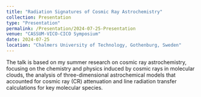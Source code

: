 ```yaml
---
title: "Radiation Signatures of Cosmic Ray Astrochemistry"
collection: Presentation
type: "Presentation"
permalink: /Presentation/2024-07-25-Presentation
venue: "CASSUM-VICO-CICO Symposium"
date: 2024-07-25
location: "Chalmers University of Technology, Gothenburg, Sweden"
---
```


The talk is based on my summer research on cosmic ray astrochemistry, focusing on the chemistry and physics induced by cosmic rays in molecular clouds, the analysis of three-dimensional astrochemical models that accounted for cosmic ray (CR) attenuation and line radiation transfer calculations for key molecular species.
